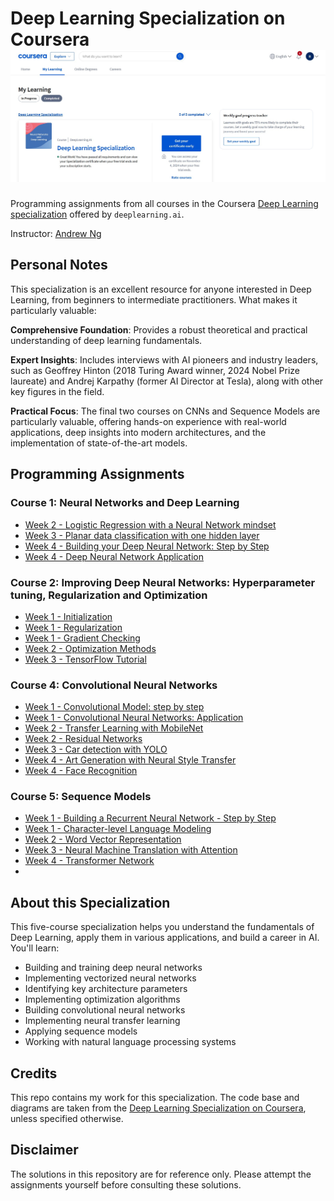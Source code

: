 # Deep Learning Specialization on Coursera ![Completion](Finish.jpg)

Programming assignments from all courses in the Coursera [Deep Learning specialization](https://www.coursera.org/specializations/deep-learning) offered by `deeplearning.ai`.

Instructor: [Andrew Ng](http://www.andrewng.org/)

## Personal Notes

This specialization is an excellent resource for anyone interested in Deep Learning, from beginners to intermediate practitioners. What makes it particularly valuable:

**Comprehensive Foundation**: Provides a robust theoretical and practical understanding of deep learning fundamentals.

**Expert Insights**: Includes interviews with AI pioneers and industry leaders, such as Geoffrey Hinton (2018 Turing Award winner, 2024 Nobel Prize laureate) and Andrej Karpathy (former AI Director at Tesla), along with other key figures in the field.

**Practical Focus**: The final two courses on CNNs and Sequence Models are particularly valuable, offering hands-on experience with real-world applications, deep insights into modern architectures, and the implementation of state-of-the-art models.

## Programming Assignments

### Course 1: Neural Networks and Deep Learning

- [Week 2 - Logistic Regression with a Neural Network mindset](https://nbviewer.org/github/RaulAdSe/DL-Coursera-Specialization/blob/main/Notebooks/1%20-%20Neural%20Networks%20and%20Deep%20Learning/Week%202%20-%20Neural%20Network%20Basics/Logistic_Regression_with_a_Neural_Network_mindset.ipynb)
- [Week 3 - Planar data classification with one hidden layer](https://nbviewer.org/github/RaulAdSe/DL-Coursera-Specialization/blob/main/Notebooks/1%20-%20Neural%20Networks%20and%20Deep%20Learning/Week%203%20-%20Shallow%20Neural%20Networks/Planar_data_classification_with_one_hidden_layer.ipynb)
- [Week 4 - Building your Deep Neural Network: Step by Step](https://nbviewer.org/github/RaulAdSe/DL-Coursera-Specialization/blob/main/Notebooks/1%20-%20Neural%20Networks%20and%20Deep%20Learning/Week%204%20-%20Deep%20Neural%20Networks/Building_your_Deep_Neural_Network_Step_by_Step.ipynb)
- [Week 4 - Deep Neural Network Application](https://nbviewer.org/github/RaulAdSe/DL-Coursera-Specialization/blob/main/Notebooks/1%20-%20Neural%20Networks%20and%20Deep%20Learning/Week%204%20-%20Deep%20Neural%20Networks/Deep_Neural_Network_Application.ipynb)

### Course 2: Improving Deep Neural Networks: Hyperparameter tuning, Regularization and Optimization

- [Week 1 - Initialization](https://nbviewer.org/github/RaulAdSe/DL-Coursera-Specialization/blob/main/Notebooks/2%20-%20Improving%20Deep%20Neural%20Networks%20Hyperparameter%20Tuning%2C%20Regularization%20and%20Optimization/Week%201%20-%20Practical%20Aspects%20of%20DL/Initialization.ipynb)
- [Week 1 - Regularization](https://nbviewer.org/github/RaulAdSe/DL-Coursera-Specialization/blob/main/Notebooks/2%20-%20Improving%20Deep%20Neural%20Networks%20Hyperparameter%20Tuning%2C%20Regularization%20and%20Optimization/Week%201%20-%20Practical%20Aspects%20of%20DL/Regularization.ipynb)
- [Week 1 - Gradient Checking](https://nbviewer.org/github/RaulAdSe/DL-Coursera-Specialization/blob/main/Notebooks/2%20-%20Improving%20Deep%20Neural%20Networks%20Hyperparameter%20Tuning%2C%20Regularization%20and%20Optimization/Week%201%20-%20Practical%20Aspects%20of%20DL/Gradient_Checking.ipynb)
- [Week 2 - Optimization Methods](https://nbviewer.org/github/RaulAdSe/DL-Coursera-Specialization/blob/main/Notebooks/2%20-%20Improving%20Deep%20Neural%20Networks%20Hyperparameter%20Tuning%2C%20Regularization%20and%20Optimization/Week%202%20-%20Optimization%20Algorithms/Optimization_methods.ipynb)
- [Week 3 - TensorFlow Tutorial](https://nbviewer.org/github/RaulAdSe/DL-Coursera-Specialization/blob/main/Notebooks/2%20-%20Improving%20Deep%20Neural%20Networks%20Hyperparameter%20Tuning%2C%20Regularization%20and%20Optimization/Week%203%20-%20Hyperparameter%20Tuning%2C%20Batch%20Normalization%2C%20Programming%20Frameworks/Tensorflow_introduction.ipynb)

### Course 4: Convolutional Neural Networks

- [Week 1 - Convolutional Model: step by step](https://nbviewer.org/github/RaulAdSe/DL-Coursera-Specialization/blob/main/Notebooks/4%20-%20Convolutional%20Neural%20Networks/Week%201%20-%20Foundations%20of%20CNNs/Convolution_model_Step_by_Step_v1.ipynb)
- [Week 1 - Convolutional Neural Networks: Application](https://nbviewer.org/github/RaulAdSe/DL-Coursera-Specialization/blob/main/Notebooks/4%20-%20Convolutional%20Neural%20Networks/Week%201%20-%20Foundations%20of%20CNNs/Convolution_model_Application.ipynb)
- [Week 2 - Transfer Learning with MobileNet](https://nbviewer.org/github/RaulAdSe/DL-Coursera-Specialization/blob/main/Notebooks/4%20-%20Convolutional%20Neural%20Networks/Week%202%20-%20DCNNs%20Case%20Studies/Transfer_learning_with_MobileNet_v1.ipynb)
- [Week 2 - Residual Networks](https://nbviewer.org/github/RaulAdSe/DL-Coursera-Specialization/blob/main/Notebooks/4%20-%20Convolutional%20Neural%20Networks/Week%202%20-%20DCNNs%20Case%20Studies/Residual_Networks.ipynb)
- [Week 3 - Car detection with YOLO](https://nbviewer.org/github/RaulAdSe/DL-Coursera-Specialization/blob/main/Notebooks/4%20-%20Convolutional%20Neural%20Networks/Week%203%20-%20Object%20Detection/Autonomous_driving_application_Car_detection.ipynb)
- [Week 4 - Art Generation with Neural Style Transfer](https://nbviewer.org/github/RaulAdSe/DL-Coursera-Specialization/blob/main/Notebooks/4%20-%20Convolutional%20Neural%20Networks/Week%204%20-%20Special%20Applications/Neural_Style_Transfer/Art_Generation_with_Neural_Style_Transfer.ipynb)
- [Week 4 - Face Recognition](https://nbviewer.org/github/RaulAdSe/DL-Coursera-Specialization/blob/main/Notebooks/4%20-%20Convolutional%20Neural%20Networks/Week%204%20-%20Special%20Applications/Face_Recognition/Face_Recognition.ipynb)

### Course 5: Sequence Models

- [Week 1 - Building a Recurrent Neural Network - Step by Step](https://nbviewer.org/github/RaulAdSe/DL-Coursera-Specialization/blob/main/Notebooks/5%20-%20Sequence%20Models/Week%201%20-%20RNNs/Building_a_Recurrent_Neural_Network_Step_by_Step.ipynb)
- [Week 1 - Character-level Language Modeling](https://nbviewer.org/github/RaulAdSe/DL-Coursera-Specialization/blob/main/Notebooks/5%20-%20Sequence%20Models/Week%201%20-%20RNNs/Dinosaurus_Island_Character_level_language_model.ipynb)
- [Week 2 - Word Vector Representation](https://nbviewer.org/github/RaulAdSe/DL-Coursera-Specialization/blob/main/Notebooks/5%20-%20Sequence%20Models/Week%202%20-%20NLP%20and%20Word%20Embeddings/Operations_on_word_vectors.ipynb)
- [Week 3 - Neural Machine Translation with Attention](https://nbviewer.org/github/RaulAdSe/DL-Coursera-Specialization/blob/main/Notebooks/5%20-%20Sequence%20Models/Week%203%20-%20Sequence%20Models%20and%20Attention%20Mechanism/Neural_machine_translation_with_attention.ipynb)
- [Week 4 - Transformer Network](https://nbviewer.org/github/RaulAdSe/DL-Coursera-Specialization/blob/main/Notebooks/5%20-%20Sequence%20Models/Week%204%20-%20Transformers/Transformer_architecture_v1.ipynb)
- 
## About this Specialization

This five-course specialization helps you understand the fundamentals of Deep Learning, apply them in various applications, and build a career in AI. You'll learn:

- Building and training deep neural networks
- Implementing vectorized neural networks
- Identifying key architecture parameters
- Implementing optimization algorithms
- Building convolutional neural networks
- Implementing neural transfer learning
- Applying sequence models
- Working with natural language processing systems

## Credits

This repo contains my work for this specialization. The code base and diagrams are taken from the [Deep Learning Specialization on Coursera](https://www.coursera.org/specializations/deep-learning), unless specified otherwise.

## Disclaimer

The solutions in this repository are for reference only. Please attempt the assignments yourself before consulting these solutions.
